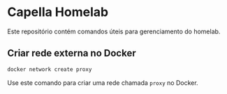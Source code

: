 # Capella Homelab

Este repositório contém comandos úteis para gerenciamento do homelab.

## Criar rede externa no Docker

```sh
docker network create proxy
```

Use este comando para criar uma rede chamada `proxy` no Docker.